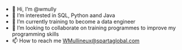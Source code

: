 - 👋 Hi, I’m @wmully 
- 👀 I’m interested in SQL, Python aand Java
- 🌱 I’m currently training to become a data engineer 
- 💞️ I’m looking to collaborate on training programmes to improve my programming skills 
- 📫 How to reach me WMullineux@spartaglobal.com

<!---
wmully/wmully is a ✨ special ✨ repository because its `README.md` (this file) appears on your GitHub profile.
You can click the Preview link to take a look at your changes.
--->
